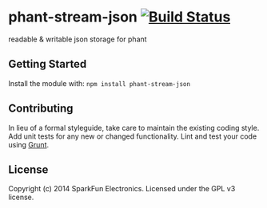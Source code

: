 # phant-stream-json [![Build Status](https://secure.travis-ci.org/sparkfun/phant-stream-json.png?branch=master)](http://travis-ci.org/sparkfun/phant-stream-json)

readable & writable json storage for phant

## Getting Started
Install the module with: `npm install phant-stream-json`

## Contributing
In lieu of a formal styleguide, take care to maintain the existing coding style. Add unit tests for any new or changed functionality. Lint and test your code using [Grunt](http://gruntjs.com/).

## License
Copyright (c) 2014 SparkFun Electronics. Licensed under the GPL v3 license.
